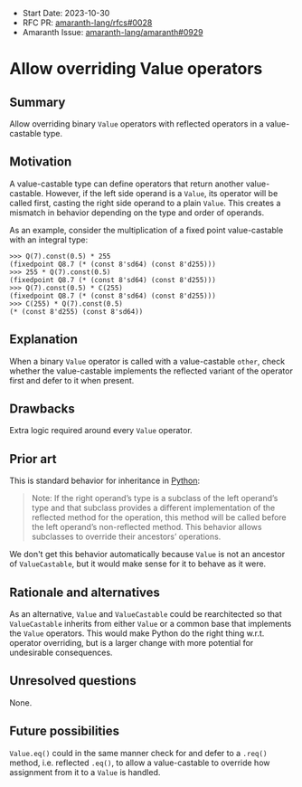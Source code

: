 - Start Date: 2023-10-30
- RFC PR: [amaranth-lang/rfcs#0028](https://github.com/amaranth-lang/rfcs/pull/0028)
- Amaranth Issue: [amaranth-lang/amaranth#0929](https://github.com/amaranth-lang/amaranth/issues/0929)

# Allow overriding Value operators

## Summary
[summary]: #summary

Allow overriding binary `Value` operators with reflected operators in a value-castable type.

## Motivation
[motivation]: #motivation

A value-castable type can define operators that return another value-castable.
However, if the left side operand is a `Value`, its operator will be called first, casting the right side operand to a plain `Value`.
This creates a mismatch in behavior depending on the type and order of operands.

As an example, consider the multiplication of a fixed point value-castable with an integral type:
```
>>> Q(7).const(0.5) * 255
(fixedpoint Q8.7 (* (const 8'sd64) (const 8'd255)))
>>> 255 * Q(7).const(0.5)
(fixedpoint Q8.7 (* (const 8'sd64) (const 8'd255)))
>>> Q(7).const(0.5) * C(255)
(fixedpoint Q8.7 (* (const 8'sd64) (const 8'd255)))
>>> C(255) * Q(7).const(0.5)
(* (const 8'd255) (const 8'sd64))
```

## Explanation
[guide-level-explanation]: #guide-level-explanation

When a binary `Value` operator is called with a value-castable `other`, check whether the value-castable implements the reflected variant of the operator first and defer to it when present.

## Drawbacks
[drawbacks]: #drawbacks

Extra logic required around every `Value` operator.

## Prior art
[prior-art]: #prior-art

This is standard behavior for inheritance in [Python](https://docs.python.org/3/reference/datamodel.html#emulating-numeric-types):

> Note: If the right operand’s type is a subclass of the left operand’s type and that subclass provides a different implementation of the reflected method for the operation, this method will be called before the left operand’s non-reflected method. This behavior allows subclasses to override their ancestors’ operations.

We don't get this behavior automatically because `Value` is not an ancestor of `ValueCastable`, but it would make sense for it to behave as it were.

## Rationale and alternatives
[rationale-and-alternatives]: #rationale-and-alternatives

As an alternative, `Value` and `ValueCastable` could be rearchitected so that `ValueCastable` inherits from either `Value` or a common base that implements the `Value` operators.
This would make Python do the right thing w.r.t. operator overriding, but is a larger change with more potential for undesirable consequences.


## Unresolved questions
[unresolved-questions]: #unresolved-questions

None.

## Future possibilities
[future-possibilities]: #future-possibilities

`Value.eq()` could in the same manner check for and defer to a `.req()` method, i.e. reflected `.eq()`, to allow a value-castable to override how assignment from it to a `Value` is handled.
